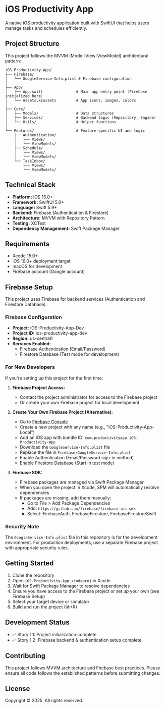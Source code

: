# iOS Productivity App

A native iOS productivity application built with SwiftUI that helps users manage tasks and schedules efficiently.

## Project Structure

This project follows the MVVM (Model-View-ViewModel) architectural pattern:

```
iOS-Productivity-App/
├── Firebase/
│   └── GoogleService-Info.plist # Firebase configuration
│
├── App/
│   ├── App.swift               # Main app entry point (Firebase initialized here)
│   └── Assets.xcassets         # App icons, images, colors
│
├── Core/
│   ├── Models/                 # Data structures
│   ├── Services/               # Backend logic (Repository, Engine)
│   └── Utils/                  # Helper functions
│
└── Features/                   # Feature-specific UI and logic
    ├── Authentication/
    │   ├── Views/
    │   └── ViewModels/
    ├── Schedule/
    │   ├── Views/
    │   └── ViewModels/
    └── TaskInbox/
        ├── Views/
        └── ViewModels/
```

## Technical Stack

- **Platform:** iOS 16.0+
- **Framework:** SwiftUI 5.0+
- **Language:** Swift 5.9+
- **Backend:** Firebase (Authentication & Firestore)
- **Architecture:** MVVM with Repository Pattern
- **Testing:** XCTest
- **Dependency Management:** Swift Package Manager

## Requirements

- Xcode 15.0+
- iOS 16.0+ deployment target
- macOS for development
- Firebase account (Google account)

## Firebase Setup

This project uses Firebase for backend services (Authentication and Firestore Database).

### Firebase Configuration

- **Project:** iOS-Productivity-App-Dev
- **Project ID:** ios-productivity-app-dev
- **Region:** us-central1
- **Services Enabled:**
  - Firebase Authentication (Email/Password)
  - Firestore Database (Test mode for development)

### For New Developers

If you're setting up this project for the first time:

1. **Firebase Project Access:**
   - Contact the project administrator for access to the Firebase project
   - Or create your own Firebase project for local development

2. **Create Your Own Firebase Project (Alternative):**
   - Go to [Firebase Console](https://console.firebase.google.com)
   - Create a new project with any name (e.g., "iOS-Productivity-App-Local")
   - Add an iOS app with bundle ID: `com.productivityapp.iOS-Productivity-App`
   - Download the `GoogleService-Info.plist` file
   - Replace the file in `Firebase/GoogleService-Info.plist`
   - Enable Authentication (Email/Password sign-in method)
   - Enable Firestore Database (Start in test mode)

3. **Firebase SDK:**
   - Firebase packages are managed via Swift Package Manager
   - When you open the project in Xcode, SPM will automatically resolve dependencies
   - If packages are missing, add them manually:
     - Go to File > Add Package Dependencies
     - Add: `https://github.com/firebase/firebase-ios-sdk`
     - Select: FirebaseAuth, FirebaseFirestore, FirebaseFirestoreSwift

### Security Note

The `GoogleService-Info.plist` file in this repository is for the development environment. For production deployments, use a separate Firebase project with appropriate security rules.

## Getting Started

1. Clone the repository
2. Open `iOS-Productivity-App.xcodeproj` in Xcode
3. Wait for Swift Package Manager to resolve dependencies
4. Ensure you have access to the Firebase project or set up your own (see Firebase Setup)
5. Select your target device or simulator
6. Build and run the project (⌘+R)

## Development Status

- ✅ Story 1.1: Project initialization complete
- ✅ Story 1.2: Firebase backend & authentication setup complete

## Contributing

This project follows MVVM architecture and Firebase best practices. Please ensure all code follows the established patterns before submitting changes.

## License

Copyright © 2025. All rights reserved.
